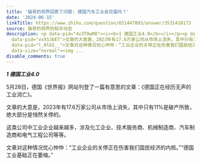 ```yaml
---
title: '猫哥的视界回答了问题: 德国汽车工业会完蛋吗？'
date: '2024-06-15'
linkTitle: https://www.zhihu.com/question/651447893/answer/3531410173
source: 猫哥的视界的知乎动态
description: <p data-pid="4v3T0wM8"><i><b>1 德国工业4.0</b></i></p><p data-pid="tlQYXmP2">5月28日，德国《世界报》网站刊登了一篇有意思的文章：《德国正在经历无声的工业消亡》。</p><p
  data-pid="vxXSJbET">文章的大意是，2023年有17.6万家公司从市场上消失，其中只有11%是破产所致，绝大部分是悄然关停的。</p><p data-pid="jPaAr2sZ">这类公司中工业企业越来越多，涉及化工企业、技术服务商、机械制造商、汽车制造商和电气工程公司等等。</p><p
  data-pid="l_0lGS__">文章对这种情况忧心忡忡：“工业企业的关停正在伤害我们国民经济的内核。”“德国工业基础正在萎缩。”</p><p class="ztext-empty-paragraph"><br></p><figure
  data-size="normal"><img ...
disable_comments: true
---
```

<p data-pid="4v3T0wM8"><i><b>1 德国工业4.0</b></i></p><p data-pid="tlQYXmP2">5月28日，德国《世界报》网站刊登了一篇有意思的文章：《德国正在经历无声的工业消亡》。</p><p data-pid="vxXSJbET">文章的大意是，2023年有17.6万家公司从市场上消失，其中只有11%是破产所致，绝大部分是悄然关停的。</p><p data-pid="jPaAr2sZ">这类公司中工业企业越来越多，涉及化工企业、技术服务商、机械制造商、汽车制造商和电气工程公司等等。</p><p data-pid="l_0lGS__">文章对这种情况忧心忡忡：“工业企业的关停正在伤害我们国民经济的内核。”“德国工业基础正在萎缩。”</p><p class="ztext-empty-paragraph"><br></p><figure data-size="normal"><img ...
